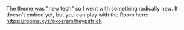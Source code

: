 The theme was "new tech" so I went with something radically new. It doesn't embed yet, but you can play with the Room here: https://rooms.xyz/oxozram/heypatrick